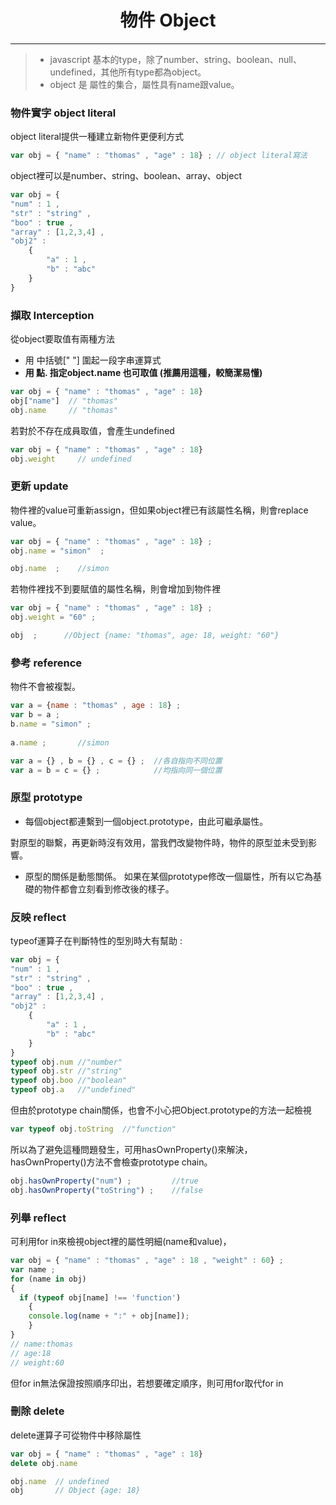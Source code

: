 # <center>物件 Object<center>
----------------

>* javascript 基本的type，除了number、string、boolean、null、undefined，其他所有type都為object。
>* object 是 屬性的集合，屬性具有name跟value。  

### **物件實字 object literal**

object literal提供一種建立新物件更便利方式

``` js
var obj = { "name" : "thomas" , "age" : 18} ; // object literal寫法
```

object裡可以是number、string、boolean、array、object

``` js
var obj = {
"num" : 1 ,
"str" : "string" ,
"boo" : true ,
"array" : [1,2,3,4] ,
"obj2" : 
	{
    	"a" : 1 ,
		"b" : "abc"
	}
}
```

### **擷取 Interception**

從object要取值有兩種方法
* 用 中括號[" "] 圍起一段字串運算式
* **用 點. 指定object.name 也可取值    (推薦用這種，較簡潔易懂)**

``` js
var obj = { "name" : "thomas" , "age" : 18}
obj["name"]  // "thomas"
obj.name     // "thomas"
```

若對於不存在成員取值，會產生undefined

``` js
var obj = { "name" : "thomas" , "age" : 18}
obj.weight     // undefined
```

### **更新 update**

物件裡的value可重新assign，但如果object裡已有該屬性名稱，則會replace value。

``` js
var obj = { "name" : "thomas" , "age" : 18} ;
obj.name = "simon"  ;

obj.name  ;    //simon
```

若物件裡找不到要賦值的屬性名稱，則會增加到物件裡

``` js
var obj = { "name" : "thomas" , "age" : 18} ;
obj.weight = "60" ;     

obj  ;      //Object {name: "thomas", age: 18, weight: "60"}
```

### **參考 reference**

物件不會被複製。

``` js
var a = {name : "thomas" , age : 18} ;
var b = a ;
b.name = "simon" ;
 
a.name ;       //simon
```

``` js
var a = {} , b = {} , c = {} ;  //各自指向不同位置
var a = b = c = {} ;            //均指向同一個位置
```

### **原型 prototype**

* 每個object都連繫到一個object.prototype，由此可繼承屬性。

對原型的聯繫，再更新時沒有效用，當我們改變物件時，物件的原型並未受到影響。

* 原型的關係是動態關係。 如果在某個prototype修改一個屬性，所有以它為基礎的物件都會立刻看到修改後的樣子。


### **反映 reflect**

typeof運算子在判斷特性的型別時大有幫助 :

``` js
var obj = {
"num" : 1 ,
"str" : "string" ,
"boo" : true ,
"array" : [1,2,3,4] ,
"obj2" : 
	{
    	"a" : 1 ,
		"b" : "abc"
	}
}
typeof obj.num //"number"
typeof obj.str //"string"
typeof obj.boo //"boolean"
typeof obj.a   //"undefined"
```

但由於prototype chain關係，也會不小心把Object.prototype的方法一起檢視 

``` js
var typeof obj.toString  //"function"
```

所以為了避免這種問題發生，可用hasOwnProperty()來解決，hasOwnProperty()方法不會檢查prototype chain。

``` js
obj.hasOwnProperty("num") ;         //true
obj.hasOwnProperty("toString") ;    //false
```

### **列舉 reflect**

可利用for in來檢視object裡的屬性明細(name和value)，

``` js
var obj = { "name" : "thomas" , "age" : 18 , "weight" : 60} ;
var name ;
for (name in obj)
{
  if (typeof obj[name] !== 'function')
    {
	console.log(name + ":" + obj[name]);
    }   
}
// name:thomas
// age:18
// weight:60
```

但for in無法保證按照順序印出，若想要確定順序，則可用for取代for in

### **刪除 delete**

delete運算子可從物件中移除屬性

``` js
var obj = { "name" : "thomas" , "age" : 18}
delete obj.name

obj.name  // undefined
obj       // Object {age: 18}
```
